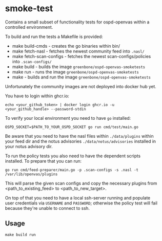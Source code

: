 # smoke-test

Contains a small subset of functionality tests for ospd-openvas within a controlled environment.

To build and run the tests a Makefile is provided:
- make build-cmds - creates the go binaries within bin/
- make fetch-nasl - fetches the newest community feed into `.nasl/`
- make fetch-scan-configs - fetches the newest scan-configs/policies into `.scan-configs/`
- make build - builds the image `greenbone/ospd-openvas-smoketests`
- make run - runs the image `greenbone/ospd-openvas-smoketests`
- make - builds and run the image `greenbone/ospd-openvas-smoketests`

Unfortunately the community images are not deployed into docker hub yet. 

You have to login within ghcr.io:

```
echo <your_github_token> | docker login ghcr.io -u <your_github_handle> --password-stdin
```

To verify your local environment you need to have `go` installed:

```
OSPD_SOCKET=$PATH_TO_YOUR_OSPD_SOCKET go run cmd/test/main.go
```

Be aware that you need to have the nasl files within `./data/plugins` within your feed dir and the notus advisories `./data/notus/advisories` installed in your notus advisory dir.

To run the policy tests you also need to have the dependent scripts installed. To prepare that you can run:

```
go run cmd/feed-preparer/main.go -p .scan-configs -s .nasl -t /var/lib/openvas/plugins
```

This will parse the given scan configs and copy the necessary plugins from <path_to_existing_feed> to <path_to_new_target>.

On top of that you need to have a local ssh-server running and populate user credentials via `USERNAME` and `PASSWORD`; otherwise the policy test will fail because they're unable to connect to ssh.


## Usage

```
make build run
```

